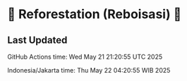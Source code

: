 
# 🌳 Reforestation (Reboisasi) 🌲

## Last Updated

GitHub Actions time: Wed May 21 21:20:55 UTC 2025

Indonesia/Jakarta time: Thu May 22 04:20:55 WIB 2025
